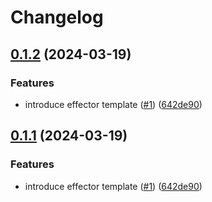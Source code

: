# Changelog

## [0.1.2](https://github.com/fluencelabs/effector-template/compare/effector-v0.1.1...effector-v0.1.2) (2024-03-19)


### Features

* introduce effector template ([#1](https://github.com/fluencelabs/effector-template/issues/1)) ([642de90](https://github.com/fluencelabs/effector-template/commit/642de902ba2843d5799261cc19eec762fcd62136))

## [0.1.1](https://github.com/fluencelabs/effector-template/compare/effector-v0.1.0...effector-v0.1.1) (2024-03-19)


### Features

* introduce effector template ([#1](https://github.com/fluencelabs/effector-template/issues/1)) ([642de90](https://github.com/fluencelabs/effector-template/commit/642de902ba2843d5799261cc19eec762fcd62136))
